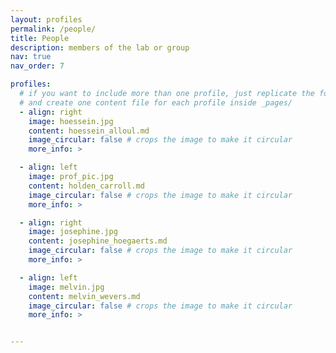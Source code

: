 ```yaml
---
layout: profiles
permalink: /people/
title: People
description: members of the lab or group
nav: true
nav_order: 7

profiles:
  # if you want to include more than one profile, just replicate the following block
  # and create one content file for each profile inside _pages/
  - align: right
    image: hoessein.jpg
    content: hoessein_alloul.md
    image_circular: false # crops the image to make it circular
    more_info: >

  - align: left
    image: prof_pic.jpg
    content: holden_carroll.md
    image_circular: false # crops the image to make it circular
    more_info: >

  - align: right
    image: josephine.jpg
    content: josephine_hoegaerts.md
    image_circular: false # crops the image to make it circular
    more_info: >

  - align: left
    image: melvin.jpg
    content: melvin_wevers.md
    image_circular: false # crops the image to make it circular
    more_info: >


---
```

